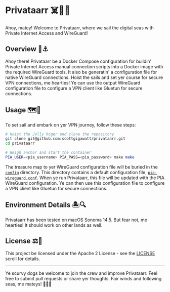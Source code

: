 # Privataarr ☠️🏴‍☠️

Ahoy, matey! Welcome to Privataarr, where we sail the digital seas with Private Internet Access and WireGuard!

## Overview 🦜⚓️

Ahoy there! Privataarr be a Docker Compose configuration for buildin' Private Internet Access manual connection scripts into a Docker image with the required WireGuard tools. It also be generatin' a configuration file for native WireGuard connections. Hoist the sails and set yer course for secure VPN connections, me hearties! Ye can use the output WireGuard configuration file to configure a VPN client like Gluetun for secure connections.

## Usage 🗺️🔧

To set sail and embark on yer VPN journey, follow these steps:

```bash
# Hoist the Jolly Roger and clone the repository
git clone git@github.com:scottgigawatt/privataarr.git
cd privataarr

# Weigh anchor and start the container
PIA_USER=<pia_username> PIA_PASS=<pia_password> make make
```

The treasure map to yer WireGuard configuration file will be buried in the [`config`](./config/) directory. This directory contains a default configuration file, [`pia-wireguard.conf`](./config/pia-wireguard.conf). When ye run Privataarr, this file will be updated with the PIA WireGuard configuration. Ye can then use this configuration file to configure a VPN client like Gluetun for secure connections.

## Environment Details 🏝️🔍

Privataarr has been tested on macOS Sonoma 14.5. But fear not, me hearties! It should work on other lands as well.

## License ⚖️📜

This project be licensed under the Apache 2 License - see the [LICENSE](LICENSE) scroll for details.

---

Ye scurvy dogs be welcome to join the crew and improve Privataarr. Feel free to submit pull requests or share yer thoughts. Fair winds and following seas, me mateys! 🌊🏴‍☠️
